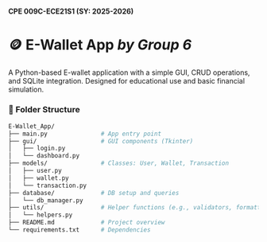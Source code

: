 #### CPE 009C-ECE21S1 (SY: 2025-2026)

# 🪙 **E-Wallet App** *by Group 6*

A Python-based E-wallet application with a simple GUI, CRUD operations, and SQLite integration. Designed for educational use and basic financial simulation.

### 📁 Folder Structure

```bash
E-Wallet_App/
├── main.py               # App entry point
├── gui/                  # GUI components (Tkinter)
│   ├── login.py
│   └── dashboard.py
├── models/               # Classes: User, Wallet, Transaction
│   ├── user.py
│   ├── wallet.py
│   └── transaction.py
├── database/             # DB setup and queries
│   └── db_manager.py
├── utils/                # Helper functions (e.g., validators, formatters)
│   └── helpers.py
├── README.md             # Project overview
└── requirements.txt      # Dependencies
```
